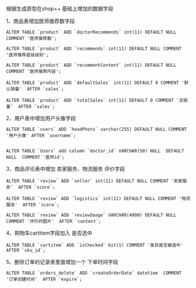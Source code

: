 根据生成原型在shop++ 基础上增加的数据字段


1、商品表增加医师推荐数字段

	ALTER TABLE `product` ADD `doctorRecommends` int(11) DEFAULT NULL COMMENT '医师推荐数';

	ALTER TABLE `product` ADD `recommends` int(11) DEFAULT NULL COMMENT '医师推荐星级级别';

	ALTER TABLE `product` ADD `recommentContent` int(11) DEFAULT NULL COMMENT '医师推荐内容';
	
	ALTER TABLE `product` ADD `defaultSales` int(11) DEFAULT 0 COMMENT '默认销量'  AFTER `sales`;

	ALTER TABLE `product` ADD `totalSales` int(11) DEFAULT 0 COMMENT '总销量'  AFTER `sales`;
	
2、用户表中增加用户头像字段	

    ALTER TABLE `users` ADD `headPhoto` varchar(255) DEFAULT NULL COMMENT '用户头像' AFTER `username`;
		

    ALTER TABLE `Users` add column `doctor_id` VARCHAR(50) NULL  DEFAULT NULL  COMMENT '医师id';
    
    
3、商品评论表中增加 卖家服务、物流服务 评价字段

	ALTER TABLE `review` ADD `seller` int(11) DEFAULT NULL COMMENT '卖家服务'  AFTER `score`;
	
	ALTER TABLE `review` ADD `logistics` int(11) DEFAULT NULL COMMENT '物流服务'  AFTER `score`;    
	
    ALTER TABLE `review` ADD `reviewImage` VARCHAR(4000) DEFAULT NULL COMMENT '评价的图片'  AFTER `content`;    
    
4、购物车cartitem字段加入 是否选中
	
	    
    ALTER TABLE `cartitem` ADD `isChecked` bit(1) COMMENT '条目是否被选中'  AFTER `sku_id`;
    
5、删除订单的记录表里面增加一个 下单时间字段

    ALTER TABLE `orders_delete` ADD `createOrderDate` datetime  COMMENT '订单创建时间'  AFTER `expire`;	
	
    

